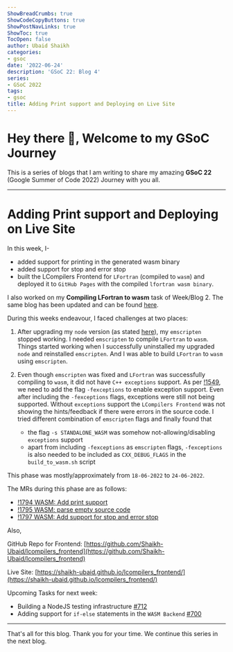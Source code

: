 ```yaml
---
ShowBreadCrumbs: true
ShowCodeCopyButtons: true
ShowPostNavLinks: true
ShowToc: true
TocOpen: false
author: Ubaid Shaikh
categories:
- gsoc
date: '2022-06-24'
description: 'GSoC 22: Blog 4'
series:
- GSoC 2022
tags:
- gsoc
title: Adding Print support and Deploying on Live Site
---
```


# Hey there 🤗, Welcome to my GSoC Journey

<!--more-->

This is a series of blogs that I am writing to share my amazing **GSoC 22** (Google Summer of Code 2022) Journey with you all. 

---

# Adding Print support and Deploying on Live Site

In this week, I-  
- added support for printing in the generated wasm binary
- added support for stop and error stop
- built the LCompilers Frontend for `LFortran` (compiled to `wasm`) and deployed it to `GitHub Pages` with the compiled `lfortran wasm binary`.

I also worked on my **Compiling LFortran to wasm** task of Week/Blog 2. The same blog has been updated and can be found [here](/blogs/gsoc_2_llvm_wasm_backend_and_build_to_wasm).

During this weeks endeavour, I faced challenges at two places:

1. After upgrading my `node` version (as stated [here](https://gitlab.com/lfortran/lfortran/-/merge_requests/1789#note_991964306)), my `emscripten` stopped working.
I needed `emscripten` to compile `LFortran` to `wasm`. Things started working when I successfully uninstalled my upgraded `node` and reinstalled `emscripten`.
And I was able to build `LFortran` to `wasm` using `emscripten`.

2. Even though `emscripten` was fixed and `LFortran` was successfully compiling to `wasm`, it did not have `C++ exceptions` support.
As per [!1549](https://gitlab.com/lfortran/lfortran/-/merge_requests/1549), we need to add the flag `-fexceptions` to enable exception support.
Even after including the `-fexceptions` flags, exceptions were still not being supported.
Without `exceptions` support the `LCompilers Frontend` was not showing the hints/feedback if there were errors in the source code.
I tried different combination of `emscripten` flags and finally found that 
    - the flag `-s STANDALONE_WASM` was somehow not-allowing/disabling `exceptions` support
    - apart from including `-fexceptions` as `emscripten` flags, `-fexceptions` is also needed to be included as `CXX_DEBUG_FLAGS` in the `build_to_wasm.sh` script


This phase was mostly/approximately from `18-06-2022` to `24-06-2022`.

The MRs during this phase are as follows:
- [!1794 WASM: Add print support](https://gitlab.com/lfortran/lfortran/-/merge_requests/1794)
- [!1795 WASM: parse empty source code](https://gitlab.com/lfortran/lfortran/-/merge_requests/1795)
- [!1797 WASM: Add support for stop and error stop](https://gitlab.com/lfortran/lfortran/-/merge_requests/1797)

Also,

GitHub Repo for Frontend: [https://github.com/Shaikh-Ubaid/lcompilers_frontend](https://github.com/Shaikh-Ubaid/lcompilers_frontend)

Live Site: [https://shaikh-ubaid.github.io/lcompilers_frontend/](https://shaikh-ubaid.github.io/lcompilers_frontend/)

Upcoming Tasks for next week:
- Building a NodeJS testing infrastructure [#712](https://gitlab.com/lfortran/lfortran/-/issues/712)
- Adding support for `if-else` statements in the `WASM Backend` [#700](https://gitlab.com/lfortran/lfortran/-/issues/700)

---

That's all for this blog. Thank you for your time. We continue this series in the next blog.

